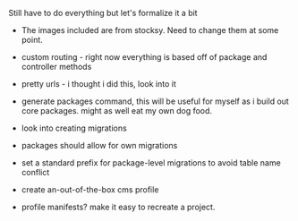 Still have to do everything but let's formalize it a bit

* The images included are from stocksy. Need to change them at some point.

* custom routing - right now everything is based off of package and controller methods

* pretty urls - i thought i did this, look into it

* generate packages command, this will be useful for myself as i build out core packages. might as well eat my own dog food.

* look into creating migrations

* packages should allow for own migrations

* set a standard prefix for package-level migrations to avoid table name conflict

* create an-out-of-the-box cms profile

* profile manifests? make it easy to recreate a project.

